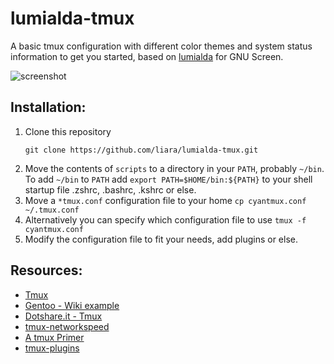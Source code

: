 # lumialda-tmux


A basic tmux configuration with different color themes and system status
information to get you started, based on [lumialda](https://github.com/meskarune/lumialda) 
for GNU Screen.

![screenshot](https://raw.github.com/liara/lumialda-tmux/master/screenshot.png)

## Installation:

1. Clone this repository
    ```
    git clone https://github.com/liara/lumialda-tmux.git
    ```
2. Move the contents of `scripts` to a directory in your `PATH`, probably `~/bin`. 
   To add `~/bin` to `PATH` add `export PATH=$HOME/bin:${PATH}` to your shell 
   startup file .zshrc, .bashrc, .kshrc or else.
3. Move a `*tmux.conf` configuration file to your home
   ```cp cyantmux.conf ~/.tmux.conf```
4. Alternatively you can specify which configuration file to use
    ```tmux -f cyantmux.conf```
5. Modify the configuration file to fit your needs, add plugins or else.

## Resources:

- [Tmux](https://tmux.github.io/)
- [Gentoo - Wiki example](https://wiki.gentoo.org/wiki/Tmux#Wiki_example)
- [Dotshare.it - Tmux](http://dotshare.it/category/terms/tmux/)
- [tmux-networkspeed](https://github.com/gryftir/tmux-networkspeed)
- [A tmux Primer](https://danielmiessler.com/study/tmux/)
- [tmux-plugins](https://github.com/tmux-plugins)
